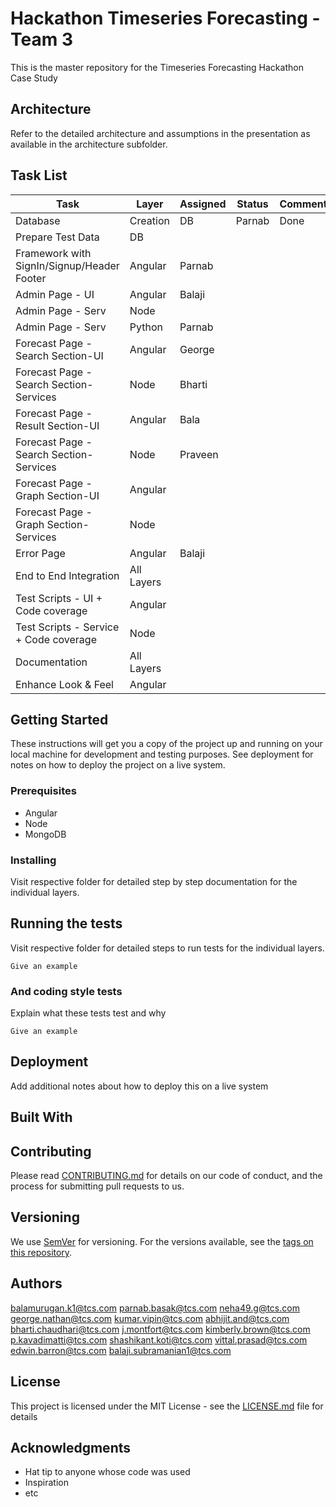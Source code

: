 # Hackathon Timeseries Forecasting - Team 3

This is the master repository for the Timeseries Forecasting Hackathon Case Study

## Architecture

Refer to the detailed architecture and assumptions in the presentation as available in the architecture subfolder.

## Task List

| Task |	Layer |	Assigned | Status | Comments |
| --- | --- | --- | --- | --- |
|Database | Creation|	DB| Parnab | Done | Refer to the Mongo_DB folder|	
|Prepare Test Data|	DB| | |	|
|Framework with SignIn/Signup/Header Footer|	Angular|	Parnab| | |
|Admin Page - UI|	Angular|	Balaji| | |
|Admin Page - Serv|	Node| | | |	
|Admin Page - Serv|	Python|	Parnab| | |
|Forecast Page - Search Section-UI|	Angular|	George| | |
|Forecast Page - Search Section-Services|	Node|	Bharti| | |
|Forecast Page - Result Section-UI|	Angular|	Bala| | |
|Forecast Page - Search Section-Services|	Node|	Praveen| | |
|Forecast Page - Graph Section-UI|	Angular| | | |
|Forecast Page - Graph Section-Services|	Node| | |	
|Error Page|	Angular|	Balaji| | |
|End to End Integration|	All Layers| | | |	
|Test Scripts - UI + Code coverage|	Angular| | | |
|Test Scripts - Service + Code coverage|	Node| | | |
|Documentation|	All Layers| | | |
|Enhance Look & Feel|	Angular| | | |	

## Getting Started

These instructions will get you a copy of the project up and running on your local machine for development and testing purposes. See deployment for notes on how to deploy the project on a live system.

### Prerequisites

- Angular
- Node
- MongoDB

### Installing

Visit respective folder for detailed step by step documentation for the individual layers.

## Running the tests

Visit respective folder for detailed steps to run tests for the individual layers.

```
Give an example
```

### And coding style tests

Explain what these tests test and why

```
Give an example
```

## Deployment

Add additional notes about how to deploy this on a live system

## Built With

## Contributing

Please read [CONTRIBUTING.md](https://gist.github.com/PurpleBooth/b24679402957c63ec426) for details on our code of conduct, and the process for submitting pull requests to us.

## Versioning

We use [SemVer](http://semver.org/) for versioning. For the versions available, see the [tags on this repository](https://github.com/your/project/tags). 

## Authors

balamurugan.k1@tcs.com
parnab.basak@tcs.com
neha49.g@tcs.com
george.nathan@tcs.com
kumar.vipin@tcs.com
abhijit.and@tcs.com
bharti.chaudhari@tcs.com
j.montfort@tcs.com
kimberly.brown@tcs.com
p.kavadimatti@tcs.com
shashikant.koti@tcs.com
vittal.prasad@tcs.com
edwin.barron@tcs.com
balaji.subramanian1@tcs.com

## License

This project is licensed under the MIT License - see the [LICENSE.md](LICENSE.md) file for details

## Acknowledgments

* Hat tip to anyone whose code was used
* Inspiration
* etc

